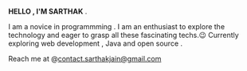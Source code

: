 **HELLO , I'M SARTHAK** .

I am a novice in programmming .
I am an enthusiast to explore the technology and eager to grasp all these fascinating techs.😉
Currently exploring web development , Java and open source . 

Reach me at @contact.sarthakjain@gmail.com

<!---
Sarthakjain594/Sarthakjain594 is a ✨ special ✨ repository because its `README.md` (this file) appears on your GitHub profile.
You can click the Preview link to take a look at your changes.
--->

